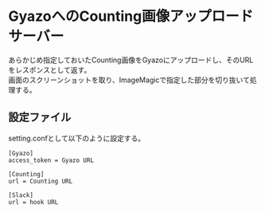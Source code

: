 # GyazoへのCounting画像アップロードサーバー

あらかじめ指定しておいたCounting画像をGyazoにアップロードし、そのURLをレスポンスとして返す。  
画面のスクリーンショットを取り、ImageMagicで指定した部分を切り抜いて処理する。

## 設定ファイル
setting.confとして以下のように設定する。

```
[Gyazo]
access_token = Gyazo URL

[Counting]
url = Counting URL

[Slack]
url = hook URL
```
